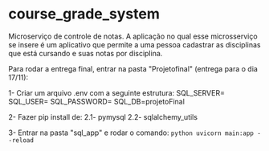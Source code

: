 # course_grade_system
Microserviço de controle de notas. A aplicação no qual esse  microsserviço se insere é um aplicativo que permite a uma pessoa cadastrar as disciplinas que está  cursando e suas notas por disciplina. 


Para rodar a entrega final, entrar na pasta "Projetofinal" (entrega para o dia 17/11):

1- Criar um arquivo .env com a seguinte estrutura:
  SQL_SERVER=
  SQL_USER=
  SQL_PASSWORD=
  SQL_DB=projetoFinal
  
2- Fazer pip install de:
  2.1- pymysql
  2.2- sqlalchemy_utils
  
3- Entrar na pasta "sql_app" e rodar o comando: ```python uvicorn main:app --reload```  

